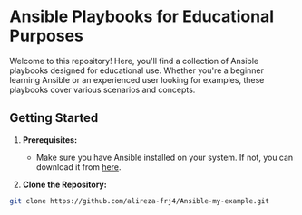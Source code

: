 # Ansible Playbooks for Educational Purposes

Welcome to this repository! Here, you'll find a collection of Ansible playbooks designed for educational use. Whether you're a beginner learning Ansible or an experienced user looking for examples, these playbooks cover various scenarios and concepts.

## Getting Started

1. **Prerequisites:**
   - Make sure you have Ansible installed on your system. If not, you can download it from [here](https://docs.ansible.com/ansible/latest/installation_guide/intro_installation.html).

2. **Clone the Repository:**
```bash
git clone https://github.com/alireza-frj4/Ansible-my-example.git
```